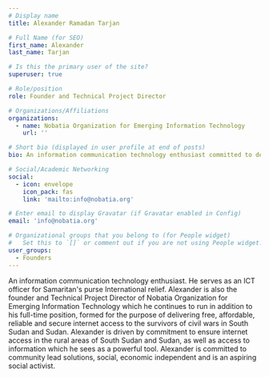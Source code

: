 ```yaml
---
# Display name
title: Alexander Ramadan Tarjan

# Full Name (for SEO)
first_name: Alexander
last_name: Tarjan

# Is this the primary user of the site?
superuser: true

# Role/position
role: Founder and Technical Project Director

# Organizations/Affiliations
organizations:
  - name: Nobatia Organization for Emerging Information Technology
    url: ''

# Short bio (displayed in user profile at end of posts)
bio: An information communication technology enthusiast committed to delivering free, affordable, reliable and secure internet access to survivors of civil wars in South Sudan and Sudan.

# Social/Academic Networking
social:
  - icon: envelope
    icon_pack: fas
    link: 'mailto:info@nobatia.org'

# Enter email to display Gravatar (if Gravatar enabled in Config)
email: 'info@nobatia.org'

# Organizational groups that you belong to (for People widget)
#   Set this to `[]` or comment out if you are not using People widget.
user_groups:
  - Founders
---
```


An information communication technology enthusiast. He serves as an ICT officer for Samaritan's purse International relief. Alexander is also the founder and Technical Project Director of Nobatia Organization for Emerging Information Technology which he continues to run in addition to his full-time position, formed for the purpose of delivering free, affordable, reliable and secure internet access to the survivors of civil wars in South Sudan and Sudan. Alexander is driven by commitment to ensure internet access in the rural areas of South Sudan and Sudan, as well as access to information which he sees as a powerful tool. Alexander is committed to community lead solutions, social, economic independent and is an aspiring social activist.
